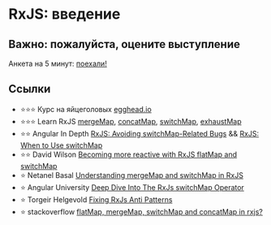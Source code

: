 # RxJS: введение

## **Важно: пожалуйста, оцените выступлениe**
 
Анкета на 5 минут: [поехали!](https://goo.gl/forms/QxFyKg0zMbiBCYaL2)

## Cсылки

- :star::star::star: Курс на яйцeголовых [egghead.io](https://egghead.io/courses/use-higher-order-observables-in-rxjs-effectively)
- :star::star::star: Learn RxJS [mergeMap](https://www.learnrxjs.io/operators/transformation/mergemap.html), [concatMap](https://www.learnrxjs.io/operators/transformation/concatmap.html), [switchMap](https://www.learnrxjs.io/operators/transformation/switchmap.html), [exhaustMap](https://www.learnrxjs.io/operators/transformation/exhaustmap.html)
- :star::star: Angular In Depth [RxJS: Avoiding switchMap-Related Bugs](https://blog.angularindepth.com/switchmap-bugs-b6de69155524) && [RxJS: When to Use switchMap
](https://blog.angularindepth.com/when-to-use-switchmap-dfe84ac5a1ff)
- :star::star: David Wilson [Becoming more reactive with RxJS flatMap and switchMap](https://medium.com/@w.dave.w/becoming-more-reactive-with-rxjs-flatmap-and-switchmap-ccd3fb7b67fa)
- :star: Netanel Basal [Understanding mergeMap and switchMap in RxJS](https://netbasal.com/understanding-mergemap-and-switchmap-in-rxjs-13cf9c57c885)
- :star: Angular University [Deep Dive Into The RxJs switchMap Operator](https://blog.angular-university.io/rxjs-switchmap-operator/)
- :star: Torgeir Helgevold [Fixing RxJs Anti Patterns](http://www.syntaxsuccess.com/viewarticle/fixing-rxjs-anti-patterns)
- :star: stackoverflow [flatMap, mergeMap, switchMap and concatMap in rxjs?](https://stackoverflow.com/questions/49698640/flatmap-mergemap-switchmap-and-concatmap-in-rxjs)
